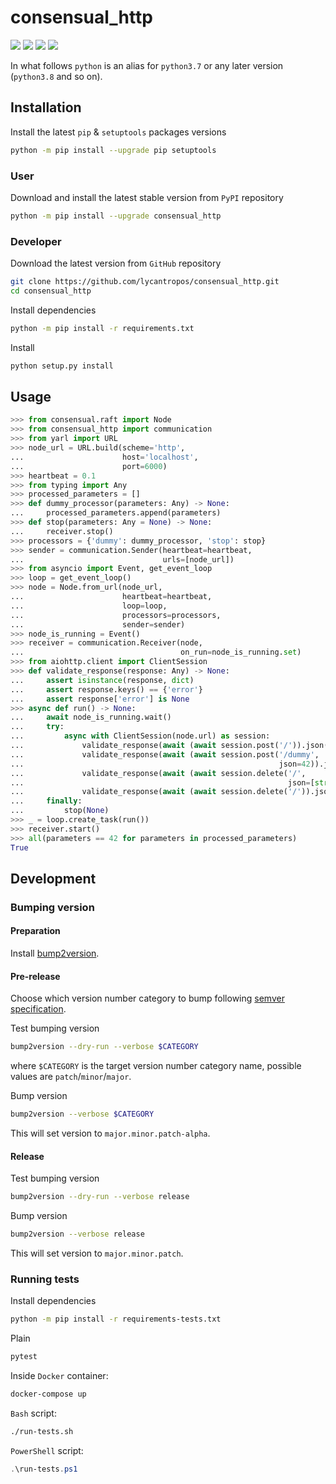 consensual_http
===============

[![](https://dev.azure.com/lycantropos/consensual_http/_apis/build/status/lycantropos.consensual_http?branchName=master)](https://dev.azure.com/lycantropos/consensual_http/_build/latest?definitionId=41&branchName=master "Azure Pipelines")
[![](https://codecov.io/gh/lycantropos/consensual_http/branch/master/graph/badge.svg)](https://codecov.io/gh/lycantropos/consensual_http "Codecov")
[![](https://img.shields.io/github/license/lycantropos/consensual_http.svg)](https://github.com/lycantropos/consensual_http/blob/master/LICENSE "License")
[![](https://badge.fury.io/py/consensual-http.svg)](https://badge.fury.io/py/consensual-http "PyPI")

In what follows `python` is an alias for `python3.7`
or any later version (`python3.8` and so on).

Installation
------------

Install the latest `pip` & `setuptools` packages versions
```bash
python -m pip install --upgrade pip setuptools
```

### User

Download and install the latest stable version from `PyPI` repository
```bash
python -m pip install --upgrade consensual_http
```

### Developer

Download the latest version from `GitHub` repository
```bash
git clone https://github.com/lycantropos/consensual_http.git
cd consensual_http
```

Install dependencies
```bash
python -m pip install -r requirements.txt
```

Install
```bash
python setup.py install
```

Usage
-----

```python
>>> from consensual.raft import Node
>>> from consensual_http import communication
>>> from yarl import URL
>>> node_url = URL.build(scheme='http',
...                      host='localhost',
...                      port=6000)
>>> heartbeat = 0.1
>>> from typing import Any
>>> processed_parameters = []
>>> def dummy_processor(parameters: Any) -> None:
...     processed_parameters.append(parameters)
>>> def stop(parameters: Any = None) -> None:
...     receiver.stop()
>>> processors = {'dummy': dummy_processor, 'stop': stop}
>>> sender = communication.Sender(heartbeat=heartbeat,
...                               urls=[node_url])
>>> from asyncio import Event, get_event_loop
>>> loop = get_event_loop()
>>> node = Node.from_url(node_url,
...                      heartbeat=heartbeat,
...                      loop=loop,
...                      processors=processors,
...                      sender=sender)
>>> node_is_running = Event()
>>> receiver = communication.Receiver(node,
...                                   on_run=node_is_running.set)
>>> from aiohttp.client import ClientSession
>>> def validate_response(response: Any) -> None:
...     assert isinstance(response, dict)
...     assert response.keys() == {'error'}
...     assert response['error'] is None
>>> async def run() -> None:
...     await node_is_running.wait()
...     try:
...         async with ClientSession(node.url) as session:
...             validate_response(await (await session.post('/')).json())
...             validate_response(await (await session.post('/dummy',
...                                                         json=42)).json())
...             validate_response(await (await session.delete('/',
...                                                           json=[str(node.url)])).json())
...             validate_response(await (await session.delete('/')).json())
...     finally:
...         stop(None)
>>> _ = loop.create_task(run())
>>> receiver.start()
>>> all(parameters == 42 for parameters in processed_parameters)
True

```

Development
-----------

### Bumping version

#### Preparation

Install
[bump2version](https://github.com/c4urself/bump2version#installation).

#### Pre-release

Choose which version number category to bump following [semver
specification](http://semver.org/).

Test bumping version
```bash
bump2version --dry-run --verbose $CATEGORY
```

where `$CATEGORY` is the target version number category name, possible
values are `patch`/`minor`/`major`.

Bump version
```bash
bump2version --verbose $CATEGORY
```

This will set version to `major.minor.patch-alpha`. 

#### Release

Test bumping version
```bash
bump2version --dry-run --verbose release
```

Bump version
```bash
bump2version --verbose release
```

This will set version to `major.minor.patch`.

### Running tests

Install dependencies
```bash
python -m pip install -r requirements-tests.txt
```

Plain
```bash
pytest
```

Inside `Docker` container:
```bash
docker-compose up
```

`Bash` script:
```bash
./run-tests.sh
```

`PowerShell` script:
```powershell
.\run-tests.ps1
```

